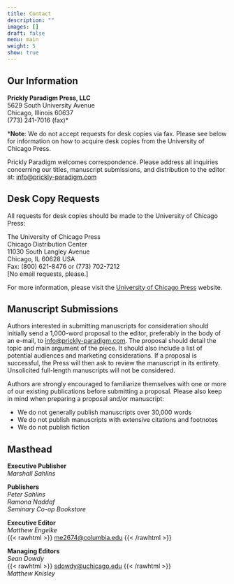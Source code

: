 ```yaml
---
title: Contact
description: ""
images: []
draft: false
menu: main
weight: 5
show: true
---
```



## Our Information

**Prickly Paradigm Press, LLC**\
5629 South University Avenue\
Chicago, Illinois 60637\
(773) 241-7016 (fax)*

\***Note**: We do not accept requests for desk copies via fax.  Please see below for information on how to acquire desk copies from the University of Chicago Press.

Prickly Paradigm welcomes correspondence. Please address all inquiries concerning our titles, manuscript submissions, and distribution to the editor at: <info@prickly-paradigm.com>

## Desk Copy Requests

All requests for desk copies should be made to the University of Chicago Press:

The University of Chicago Press\
Chicago Distribution Center\
11030 South Langley Avenue\
Chicago, IL 60628 USA\
Fax: (800) 621-8476 or (773) 702-7212\
[No email requests, please.]

For more information, please visit the [University of Chicago Press](http://www.press.uchicago.edu/Misc/Chicago/infopage.html) website.

## Manuscript Submissions

Authors interested in submitting manuscripts for consideration should initially send a 1,000-word proposal to the editor, preferably in the body of an e-mail, to <info@prickly-paradigm.com>. The proposal should detail the topic and main argument of the piece. It should also include a list of potential audiences and marketing considerations. If a proposal is successful, the Press will then ask to review the manuscript in its entirety. Unsolicited full-length manuscripts will not be considered.

Authors are strongly encouraged to familiarize themselves with one or more of our existing publications before submitting a proposal. Please also keep in mind when preparing a proposal and/or manuscript:

- We do not generally publish manuscripts over 30,000 words
- We do not publish manuscripts with extensive citations and footnotes
- We do not publish fiction

## Masthead

**Executive Publisher**\
*Marshall Sahlins*

**Publishers**\
*Peter Sahlins*\
*Ramona Naddaf*\
*Seminary Co-op Bookstore*

**Executive Editor**\
*Matthew Engelke*\
{{< rawhtml >}}
<a href='mai&#108;to&#58;m%65&#50;6&#55;4&#64;col%75%6D&#98;&#105;a%&#50;&#69;e&#37;64%75'>me2674&#64;columbia&#46;edu</a>
{{< /rawhtml >}}

**Managing Editors**\
*Sean Dowdy*\
{{< rawhtml >}}
<a href='m&#97;i&#108;to&#58;sd&#111;&#119;dy&#64;u%6&#51;%&#54;8icag&#37;6&#70;&#46;&#37;65d&#117;'>sd&#111;w&#100;y&#64;uchi&#99;a&#103;o&#46;&#101;d&#117;</a>
{{< /rawhtml >}}\
*Matthew Knisley*
